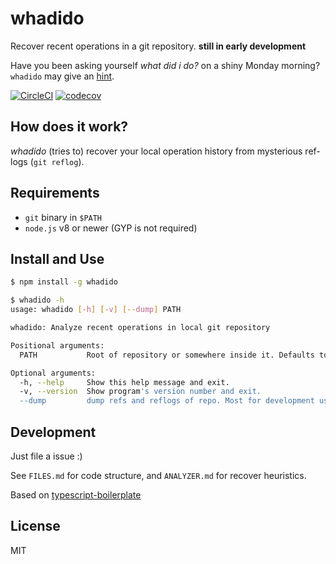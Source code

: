 # whadido

Recover recent operations in a git repository. **still in early development**

Have you been asking yourself *what did i do?* on a shiny Monday morning? `whadido` may give an [hint](https://www.urbandictionary.com/define.php?term=whadido).

[![CircleCI](https://circleci.com/gh/jokester/whadido.svg?style=svg)](https://circleci.com/gh/jokester/whadido)
[![codecov](https://codecov.io/gh/jokester/whadido/branch/master/graph/badge.svg)](https://codecov.io/gh/jokester/whadido)

<!-- TODO Screenshot -->

## How does it work?

*whadido* (tries to) recover your local operation history from mysterious ref-logs (`git reflog`).

## Requirements

- `git` binary in `$PATH`
- `node.js` v8 or newer (GYP is not required)

## Install and Use

```bash
$ npm install -g whadido

$ whadido -h
usage: whadido [-h] [-v] [--dump] PATH

whadido: Analyze recent operations in local git repository

Positional arguments:
  PATH           Root of repository or somewhere inside it. Defaults to $PWD

Optional arguments:
  -h, --help     Show this help message and exit.
  -v, --version  Show program's version number and exit.
  --dump         dump refs and reflogs of repo. Most for development use.
```

## Development

Just file a issue :)

See `FILES.md` for code structure, and `ANALYZER.md` for recover heuristics.

Based on [typescript-boilerplate](https://github.com/jokester/typescript-boilerplate/node-lib)

## License

MIT
